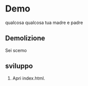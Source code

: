 # Demo

qualcosa qualcosa tua madre e padre

## Demolizione

Sei scemo

## sviluppo

1. Apri index.html.